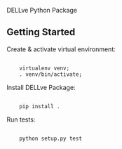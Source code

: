 
DELLve Python Package

Getting Started
---------------


Create & activate virtual environment:

<code>
	virtualenv venv;
	. venv/bin/activate;
</code>


Install DELLve Package:

<code>
	pip install .
</code>


Run tests:

<code>
	python setup.py test
</code>